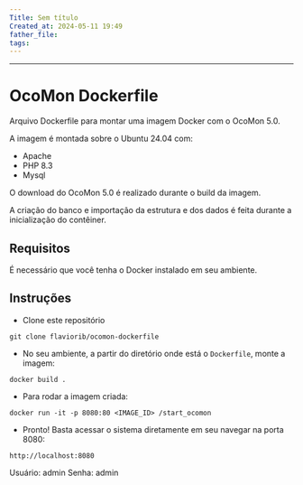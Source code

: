 ```yaml
---
Title: Sem título
Created_at: 2024-05-11 19:49
father_file: 
tags:
---
```

---

# OcoMon Dockerfile

Arquivo Dockerfile para montar uma imagem Docker com o OcoMon 5.0.

A imagem é montada sobre o Ubuntu 24.04 com:
- Apache
- PHP 8.3
- Mysql

O download do OcoMon 5.0 é realizado durante o build da imagem.

A criação do banco e importação da estrutura e dos dados é feita durante a inicialização do contêiner.


## Requisitos

É necessário que você tenha o Docker instalado em seu ambiente.

## Instruções

- Clone este repositório
```shell
git clone flaviorib/ocomon-dockerfile
```


- No seu ambiente, a partir do diretório onde está o `Dockerfile`, monte a imagem:
```shell
docker build .
```

- Para rodar a imagem criada:
```shell
docker run -it -p 8080:80 <IMAGE_ID> /start_ocomon
```

- Pronto! Basta acessar o sistema diretamente em seu navegar na porta 8080:

```
http://localhost:8080
```

Usuário: admin
Senha: admin

